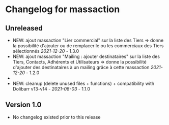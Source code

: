 # Changelog for massaction

## Unreleased
- NEW: ajout massaction "Lier commercial" sur la liste des Tiers
  => donne la possibilité d'ajouter ou de remplacer le ou les commerciaux des Tiers sélectionnés *2021-12-20* - 1.3.0
- NEW: ajout massaction "Mailing : ajouter destinataires" sur la liste des Tiers, Contacts, Adhérents et Utilisateurs
=> donne la possibilité d'ajouter des destinataires à un mailing grâce à cette massaction *2021-12-20* - 1.2.0
- 
- NEW: cleanup (delete unused files + functions) + compatibility with
  Dolibarr v13-v14 - *2021-08-03* - 1.1.0

## Version 1.0
- No changelog existed prior to this release
